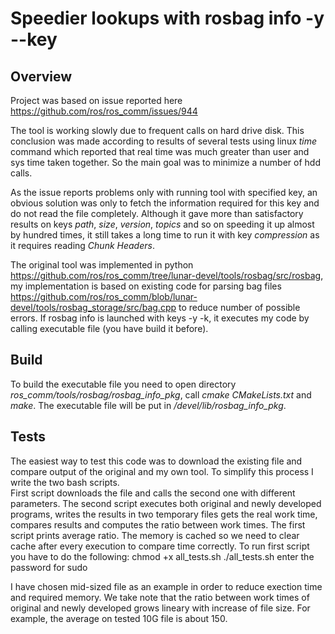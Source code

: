 # Speedier lookups with rosbag info -y --key

## Overview
Project was based on issue reported here <https://github.com/ros/ros_comm/issues/944>


The tool is working slowly due to frequent calls on hard drive disk. This conclusion was made according to results of several tests using linux *time* command which reported that real time was much greater than user and sys time taken together. So the main goal was to minimize a number of hdd calls.

As the issue reports problems only with running tool with specified key, an obvious solution was only to fetch the information required for this key and do not read the file completely. Although it gave more than satisfactory results on keys *path*, *size*, *version*, *topics* and so on speeding it up almost by hundred times, it still takes a long time to run it with key *compression* as it requires reading *Chunk Headers*.

The original tool was implemented in python <https://github.com/ros/ros_comm/tree/lunar-devel/tools/rosbag/src/rosbag>, my implementation is based on existing code for parsing bag files <https://github.com/ros/ros_comm/blob/lunar-devel/tools/rosbag_storage/src/bag.cpp> to reduce number of possible errors. 
If rosbag info is launched with keys -y -k, it executes my code by calling executable file (you have build it before).

## Build

To build the executable file you need to open directory *ros_comm/tools/rosbag/rosbag_info_pkg*, call *cmake CMakeLists.txt* and *make*.
The executable file will be put in */devel/lib/rosbag_info_pkg*.


## Tests

The easiest way to test this code was to download the existing file and compare output of the original and my own tool. To simplify this process I write the two bash scripts.  
First script downloads the file and calls the second one with different parameters. The second script executes both original and newly developed programs, writes the results in two temporary files gets the real work time, compares results and computes the ratio between work times. The first script prints average ratio.
The memory is cached so we need to clear cache after every execution to compare time correctly.
To run first script you have to do the following:
chmod +x all_tests.sh
./all_tests.sh
enter the password for sudo 

I have chosen mid-sized file as an example in order to reduce exection time and required memory.
We take note that the ratio between work times of original and newly developed grows lineary with increase of file size. For example, the average on tested 10G
file is about 150.
   

